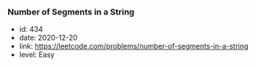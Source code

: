 ### Number of Segments in a String

* id: 434
* date: 2020-12-20
* link: https://leetcode.com/problems/number-of-segments-in-a-string
* level: Easy

